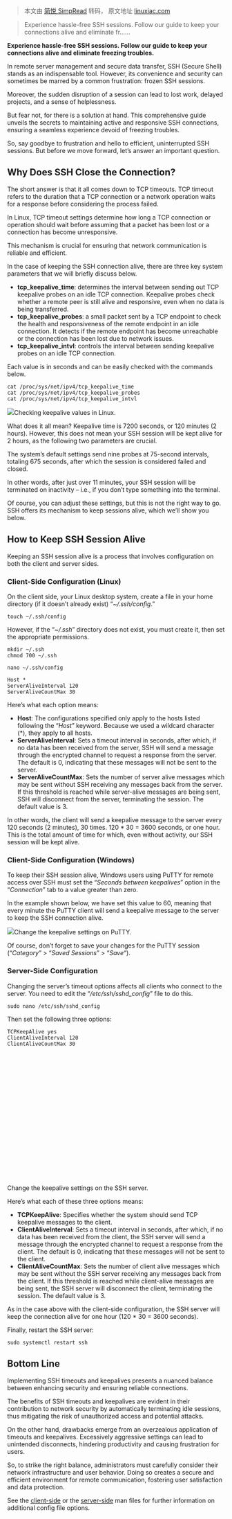 > 本文由 [简悦 SimpRead](http://ksria.com/simpread/) 转码， 原文地址 [linuxiac.com](https://linuxiac.com/how-to-keep-ssh-session-alive/)

> Experience hassle-free SSH sessions. Follow our guide to keep your connections alive and eliminate fr......

**Experience hassle-free SSH sessions. Follow our guide to keep your connections alive and eliminate freezing troubles.**

In remote server management and secure data transfer, SSH (Secure Shell) stands as an indispensable tool. However, its convenience and security can sometimes be marred by a common frustration: frozen SSH sessions.

Moreover, the sudden disruption of a session can lead to lost work, delayed projects, and a sense of helplessness.

But fear not, for there is a solution at hand. This comprehensive guide unveils the secrets to maintaining active and responsive SSH connections, ensuring a seamless experience devoid of freezing troubles.

So, say goodbye to frustration and hello to efficient, uninterrupted SSH sessions. But before we move forward, let’s answer an important question.

Why Does SSH Close the Connection?
----------------------------------

The short answer is that it all comes down to TCP timeouts. TCP timeout refers to the duration that a TCP connection or a network operation waits for a response before considering the process failed.

In Linux, TCP timeout settings determine how long a TCP connection or operation should wait before assuming that a packet has been lost or a connection has become unresponsive.

This mechanism is crucial for ensuring that network communication is reliable and efficient.

In the case of keeping the SSH connection alive, there are three key system parameters that we will briefly discuss below.

*   **tcp_keepalive_time**: determines the interval between sending out TCP keepalive probes on an idle TCP connection. Keepalive probes check whether a remote peer is still alive and responsive, even when no data is being transferred.
*   **tcp_keepalive_probes**: a small packet sent by a TCP endpoint to check the health and responsiveness of the remote endpoint in an idle connection. It detects if the remote endpoint has become unreachable or the connection has been lost due to network issues.
*   **tcp_keepalive_intvl**: controls the interval between sending keepalive probes on an idle TCP connection.

Each value is in seconds and can be easily checked with the commands below.

```
cat /proc/sys/net/ipv4/tcp_keepalive_time
cat /proc/sys/net/ipv4/tcp_keepalive_probes
cat /proc/sys/net/ipv4/tcp_keepalive_intvl
```

[![](https://cdn.shortpixel.ai/spai/q_glossy+w_888+to_auto+ret_img/linuxiac.com/wp-content/uploads/2023/08/ssh-keepalive01.jpg)](https://linuxiac.b-cdn.net/wp-content/uploads/2023/08/ssh-keepalive01.jpg)Checking keepalive values in Linux.

What does it all mean? Keepalive time is 7200 seconds, or 120 minutes (2 hours). However, this does not mean your SSH session will be kept alive for 2 hours, as the following two parameters are crucial.

The system’s default settings send nine probes at 75-second intervals, totaling 675 seconds, after which the session is considered failed and closed.

In other words, after just over 11 minutes, your SSH session will be terminated on inactivity – i.e., if you don’t type something into the terminal.

Of course, you can adjust these settings, but this is not the right way to go. SSH offers its mechanism to keep sessions alive, which we’ll show you below.

How to Keep SSH Session Alive
-----------------------------

Keeping an SSH session alive is a process that involves configuration on both the client and server sides.

### Client-Side Configuration (Linux)

On the client side, your Linux desktop system, create a file in your home directory (if it doesn’t already exist) “_~/.ssh/config_.”

```
touch ~/.ssh/config
```

However, if the “_~/.ssh_” directory does not exist, you must create it, then set the appropriate permissions.

```
mkdir ~/.ssh
chmod 700 ~/.ssh
```

```
nano ~/.ssh/config
```

```
Host *
ServerAliveInterval 120
ServerAliveCountMax 30
```

Here’s what each option means:

*   **Host**: The configurations specified only apply to the hosts listed following the “_Host_” keyword. Because we used a wildcard character (*), they apply to all hosts.
*   **ServerAliveInterval**: Sets a timeout interval in seconds, after which, if no data has been received from the server, SSH will send a message through the encrypted channel to request a response from the server. The default is 0, indicating that these messages will not be sent to the server.
*   **ServerAliveCountMax**: Sets the number of server alive messages which may be sent without SSH receiving any messages back from the server. If this threshold is reached while server-alive messages are being sent, SSH will disconnect from the server, terminating the session. The default value is 3.

In other words, the client will send a keepalive message to the server every 120 seconds (2 minutes), 30 times. 120 * 30 = 3600 seconds, or one hour. This is the total amount of time for which, even without activity, our SSH session will be kept alive.

### Client-Side Configuration (Windows)

To keep their SSH session alive, Windows users using PuTTY for remote access over SSH must set the “_Seconds between keepalives_” option in the “_Connection_” tab to a value greater than zero.

In the example shown below, we have set this value to 60, meaning that every minute the PuTTY client will send a keepalive message to the server to keep the SSH connection alive.

[![](https://cdn.shortpixel.ai/spai/q_glossy+w_794+to_auto+ret_img/linuxiac.com/wp-content/uploads/2023/08/ssh-keepalive03.jpg)](https://linuxiac.b-cdn.net/wp-content/uploads/2023/08/ssh-keepalive03.jpg)Change the keepalive settings on PuTTY.

Of course, don’t forget to save your changes for the PuTTY session (“_Category_” > “_Saved Sessions_” > “_Save_“).

### Server-Side Configuration

Changing the server’s timeout options affects all clients who connect to the server. You need to edit the “_/etc/ssh/sshd_config_” file to do this.

```
sudo nano /etc/ssh/sshd_config
```

Then set the following three options:

```
TCPKeepAlive yes
ClientAliveInterval 120 
ClientAliveCountMax 30
```

[![](data:image/svg+xml;base64,PHN2ZyB4bWxucz0iaHR0cDovL3d3dy53My5vcmcvMjAwMC9zdmciIHZpZXdCb3g9IjAgMCA5MDQgNTQ0IiB3aWR0aD0iOTA0IiBoZWlnaHQ9IjU0NCIgZGF0YS11PSJodHRwcyUzQSUyRiUyRmxpbnV4aWFjLmNvbSUyRndwLWNvbnRlbnQlMkZ1cGxvYWRzJTJGMjAyMyUyRjA4JTJGc3NoLWtlZXBhbGl2ZTAyLmpwZyIgZGF0YS13PSI5MDQiIGRhdGEtaD0iNTQ0IiBkYXRhLWJpcD0iIj48L3N2Zz4=)](https://linuxiac.b-cdn.net/wp-content/uploads/2023/08/ssh-keepalive02.jpg)Change the keepalive settings on the SSH server.

Here’s what each of these three options means:

*   **TCPKeepAlive**: Specifies whether the system should send TCP keepalive messages to the client.
*   **ClientAliveInterval**: Sets a timeout interval in seconds, after which, if no data has been received from the client, the SSH server will send a message through the encrypted channel to request a response from the client. The default is 0, indicating that these messages will not be sent to the client.
*   **ClientAliveCountMax**: Sets the number of client alive messages which may be sent without the SSH server receiving any messages back from the client. If this threshold is reached while client-alive messages are being sent, the SSH server will disconnect the client, terminating the session. The default value is 3.

As in the case above with the client-side configuration, the SSH server will keep the connection alive for one hour (120 * 30 = 3600 seconds).

Finally, restart the SSH server:

```
sudo systemctl restart ssh
```

Bottom Line
-----------

Implementing SSH timeouts and keepalives presents a nuanced balance between enhancing security and ensuring reliable connections.

The benefits of SSH timeouts and keepalives are evident in their contribution to network security by automatically terminating idle sessions, thus mitigating the risk of unauthorized access and potential attacks.

On the other hand, drawbacks emerge from an overzealous application of timeouts and keepalives. Excessively aggressive settings can lead to unintended disconnects, hindering productivity and causing frustration for users.

So, to strike the right balance, administrators must carefully consider their network infrastructure and user behavior. Doing so creates a secure and efficient environment for remote communication, fostering user satisfaction and data protection.

See the [client-side](http://man.openbsd.org/ssh_config) or the [server-side](http://man.openbsd.org/sshd_config) man files for further information on additional config file options.